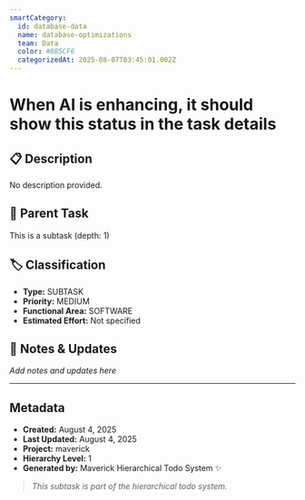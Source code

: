 ```yaml
---
smartCategory:
  id: database-data
  name: database-optimizations
  team: Data
  color: #8B5CF6
  categorizedAt: 2025-08-07T03:45:01.002Z
---
```




# When AI is enhancing, it should show this status in the task details

## 📋 Description
No description provided.

## 🔗 Parent Task
This is a subtask (depth: 1)

## 🏷️ Classification
- **Type:** SUBTASK
- **Priority:** MEDIUM
- **Functional Area:** SOFTWARE
- **Estimated Effort:** Not specified







## 💬 Notes & Updates
_Add notes and updates here_

---

## Metadata
- **Created:** August 4, 2025
- **Last Updated:** August 4, 2025
- **Project:** maverick
- **Hierarchy Level:** 1
- **Generated by:** Maverick Hierarchical Todo System ✨

> _This subtask is part of the hierarchical todo system._
